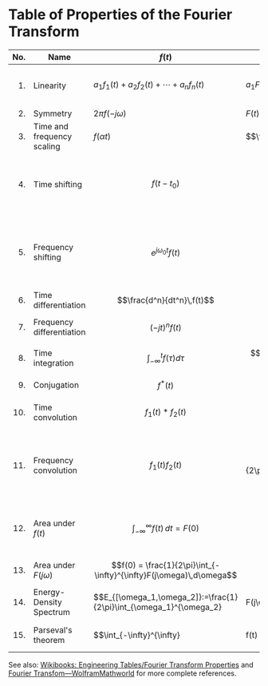 # Table of Properties of the Fourier Transform

| No. | **Name** | $f(t)$ | $F(j\omega)$ | **Remarks** |
|----:|----------|--------|--------------|-------------|
| 1.   | Linearity | $a_1f_1(t)+a_2f_2(t)+\cdots+a_nf_n(t)$ | $a_1F_1(j\omega)+a_2F_2(j\omega)+\cdots+a_nF_n(j\omega)$ | Fourier transform is a linear operator. |
| 2.   | Symmetry | $2\pi f(-j\omega)$ | $F(t)$ | |
| 3.  | Time and frequency scaling | $f(\alpha t)$ | $$\frac{1}{|\alpha|}F\left(j\frac{\omega}{\alpha}\right)$$ | time compression is frequency expansion and *vice versa* |
| 4.  | Time shifting | $$f(t-t_0)$$ | $$e^{-j\omega t_0}F(j\omega)$$ | A time shift corresponds to a phase shift in frequency domain |
| 5.  | Frequency shifting | $$e^{j\omega_0 t}f(t)$$ | $$F(j\omega-j\omega_0)$$ | Multiplying a signal by a complex exponential results in a frequency shift. |
| 6.  | Time differentiation | $$\frac{d^n}{dt^n}\,f(t)$$ | $$(j\omega)^nF(j\omega)$$ | |
| 7.  | Frequency differentiation | $$(-jt)^n f(t)$$ | $$\frac{d^n}{d\omega^n}F(j\omega)$$ | |
| 8.  | Time integration | $$\int_{-\infty}^{t}f(\tau)d\tau$$ | $$\frac{F(j\omega)}{j\omega}+\pi F(0)\delta(\omega)$$ | |
| 9.  | Conjugation | $$f^*(t)$$ | $$F^*(-j\omega)$$ | |
| 10. | Time convolution | $$f_1(t)*f_2(t)$$ | $$F_1(j\omega) F_2(j\omega)$$ | Compare with Laplace Transform | |
| 11. | Frequency convolution | $$f_1(t)f_2(t)$$ | $$\frac{1}{2\pi}F_1(j\omega)*F_2(j\omega)$$ | This has application to amplitude modulation as shown in Boulet pp 182&mdash;183. |
| 12. | Area under $f(t)$ | $$\int_{-\infty}^{\infty} f(t)\,dt = F(0)$$ | | Way to calculate DC (or average) value of a signal |
| 13. | Area under $F(j\omega)$ | $$f(0) = \frac{1}{2\pi}\int_{-\infty}^{\infty}F(j\omega)\,d\omega$$ |  |
| 14. | Energy-Density Spectrum | $$E_{[\omega_1,\omega_2]}:=\frac{1}{2\pi}\int_{\omega_1}^{\omega_2}|F(j\omega)|^2\,d\omega.$$ | |
| 15. | Parseval's theorem | $$\int_{-\infty}^{\infty}|f(t)|^2\,dt=\frac{1}{2\pi}\int_{-\infty}^{\infty}|F(j\omega)|^2\,d\omega.$$ | | Definition RMS follows from this |


See also: [Wikibooks: Engineering Tables/Fourier Transform Properties](http://en.wikibooks.org/wiki/Engineering_Tables/Fourier_Transform_Properties) and
[Fourier Transfom&mdash;WolframMathworld](http://mathworld.wolfram.com/FourierTransform.html) for more complete references.
